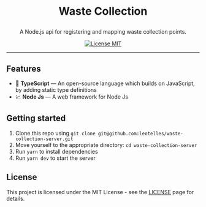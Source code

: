 <h1 align="center">

Waste Collection
</h1>

<p align="center">A Node.js api for registering and mapping waste collection points.</p>

<p align="center">
  <a href="https://opensource.org/licenses/MIT">
    <img src="https://img.shields.io/badge/License-MIT-blue.svg" alt="License MIT">
  </a>
</p>

<hr />

## Features

- 📄 **TypeScript** — An open-source language which builds on JavaScript, by adding static type definitions 
- 💹 **Node Js** — A web framework for Node Js

## Getting started

1. Clone this repo using `git clone git@github.com:leotelles/waste-collection-server.git`
2. Move yourself to the appropriate directory: `cd waste-collection-server`<br />
3. Run `yarn` to install dependencies<br />
4. Run `yarn dev` to start the server

## License

This project is licensed under the MIT License - see the [LICENSE](https://opensource.org/licenses/MIT) page for details.
